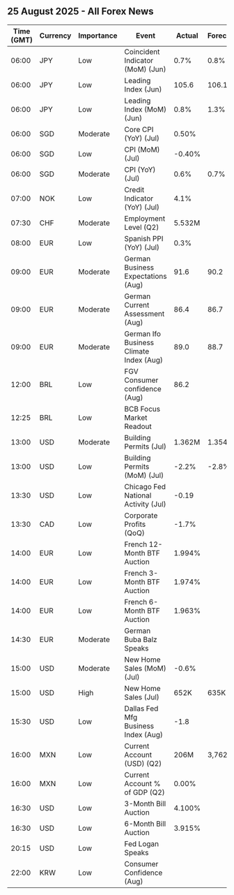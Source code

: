 ## 25 August 2025 - All Forex News

| Time (GMT) | Currency | Importance | Event | Actual | Forecast | Previous |
|------|----------|------------|-------|--------|----------|----------|
| 06:00 | JPY | Low | Coincident Indicator (MoM) (Jun) | 0.7% | 0.8% | 0.0% |
| 06:00 | JPY | Low | Leading Index (Jun) | 105.6 | 106.1 | 104.8 |
| 06:00 | JPY | Low | Leading Index (MoM) (Jun) | 0.8% | 1.3% | 0.6% |
| 06:00 | SGD | Moderate | Core CPI (YoY) (Jul) | 0.50% |  | 0.60% |
| 06:00 | SGD | Low | CPI (MoM) (Jul) | -0.40% |  | -0.10% |
| 06:00 | SGD | Moderate | CPI (YoY) (Jul) | 0.6% | 0.7% | 0.8% |
| 07:00 | NOK | Low | Credit Indicator (YoY) (Jul) | 4.1% |  | 4.1% |
| 07:30 | CHF | Moderate | Employment Level (Q2) | 5.532M |  | 5.512M |
| 08:00 | EUR | Low | Spanish PPI (YoY) (Jul) | 0.3% |  | 0.8% |
| 09:00 | EUR | Moderate | German Business Expectations (Aug) | 91.6 | 90.2 | 90.8 |
| 09:00 | EUR | Moderate | German Current Assessment (Aug) | 86.4 | 86.7 | 86.5 |
| 09:00 | EUR | Moderate | German Ifo Business Climate Index (Aug) | 89.0 | 88.7 | 88.6 |
| 12:00 | BRL | Low | FGV Consumer confidence (Aug) | 86.2 |  | 86.7 |
| 12:25 | BRL | Low | BCB Focus Market Readout |  |  |  |
| 13:00 | USD | Moderate | Building Permits (Jul) | 1.362M | 1.354M | 1.393M |
| 13:00 | USD | Low | Building Permits (MoM) (Jul) | -2.2% | -2.8% | -0.1% |
| 13:30 | USD | Low | Chicago Fed National Activity (Jul) | -0.19 |  | -0.18 |
| 13:30 | CAD | Low | Corporate Profits (QoQ) | -1.7% |  | 2.7% |
| 14:00 | EUR | Low | French 12-Month BTF Auction | 1.994% |  | 1.980% |
| 14:00 | EUR | Low | French 3-Month BTF Auction | 1.974% |  | 1.963% |
| 14:00 | EUR | Low | French 6-Month BTF Auction | 1.963% |  | 1.973% |
| 14:30 | EUR | Moderate | German Buba Balz Speaks |  |  |  |
| 15:00 | USD | Moderate | New Home Sales (MoM) (Jul) | -0.6% |  | 4.1% |
| 15:00 | USD | High | New Home Sales (Jul) | 652K | 635K | 656K |
| 15:30 | USD | Low | Dallas Fed Mfg Business Index (Aug) | -1.8 |  | 0.9 |
| 16:00 | MXN | Low | Current Account (USD) (Q2) | 206M | 3,762M | -11,171M |
| 16:00 | MXN | Low | Current Account % of GDP (Q2) | 0.00% |  | -1.80% |
| 16:30 | USD | Low | 3-Month Bill Auction | 4.100% |  | 4.130% |
| 16:30 | USD | Low | 6-Month Bill Auction | 3.915% |  | 3.945% |
| 20:15 | USD | Low | Fed Logan Speaks |  |  |  |
| 22:00 | KRW | Low | Consumer Confidence (Aug) |  |  | 110.8 |
